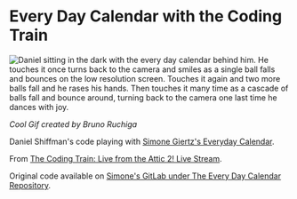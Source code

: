# Every Day Calendar with the Coding Train

![Daniel sitting in the dark with the every day calendar behind him. He touches it once turns back to the camera and smiles as a single ball falls and bounces on the low resolution screen. Touches it again and two more balls fall and he rases his hands. Then touches it many time as a cascade of balls fall and bounce around, turning back to the camera one last time he dances with joy.](/images/bouncingballs.gif)

*Cool Gif created by Bruno Ruchiga*

Daniel Shiffman's code playing with [Simone Giertz's Everyday Calendar](https://www.simonegiertz.com/every-day-calendar).

From [The Coding Train: Live from the Attic 2! Live Stream](https://youtu.be/W3W7OQmanJw).

Original code available on [Simone's GitLab under The Every Day Calendar Repository](https://gitlab.com/simonegiertz/the-every-day-calendar).
